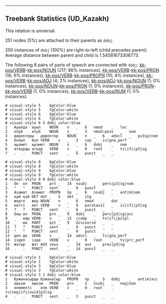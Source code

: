 

--------------------------------------------------------------------------------

## Treebank Statistics (UD_Kazakh)

This relation is universal.

251 nodes (5%) are attached to their parents as `dobj`.

250 instances of `dobj` (100%) are right-to-left (child precedes parent).
Average distance between parent and child is 1.54581673306773.

The following 8 pairs of parts of speech are connected with `dobj`: [kk-pos/VERB]()-[kk-pos/NOUN]() (217; 86% instances), [kk-pos/VERB]()-[kk-pos/PRON]() (16; 6% instances), [kk-pos/VERB]()-[kk-pos/PROPN]() (10; 4% instances), [kk-pos/VERB]()-[kk-pos/ADJ]() (4; 2% instances), [kk-pos/ADJ]()-[kk-pos/NOUN]() (1; 0% instances), [kk-pos/NOUN]()-[kk-pos/PRON]() (1; 0% instances), [kk-pos/PRON]()-[kk-pos/VERB]() (1; 0% instances), [kk-pos/VERB]()-[kk-pos/NUM]() (1; 0% instances).


~~~ conllu
# visual-style 5	bgColor:blue
# visual-style 5	fgColor:white
# visual-style 6	bgColor:blue
# visual-style 6	fgColor:white
# visual-style 6 5 dobj	color:blue
1	Ауылда	ауыл	NOUN	n	_	6	nmod	_	loc
2	клуб	клуб	NOUN	n	_	3	nmod:poss	_	nom
3	директоры	директор	NOUN	n	_	6	advcl	_	px3sp|nom
4	болып	бол	VERB	v	_	3	cop	_	iv|gna_perf
5	қызмет	қызмет	NOUN	n	_	6	dobj	_	nom
6	атқарды	атқар	VERB	v	_	0	root	_	tv|ifi|p3|sg
7	.	.	PUNCT	sent	_	6	punct	_	_

~~~


~~~ conllu
# visual-style 8	bgColor:blue
# visual-style 8	fgColor:white
# visual-style 9	bgColor:blue
# visual-style 9	fgColor:white
# visual-style 9 8 dobj	color:blue
1	Ол	ол	PRON	prn	_	14	nsubj	_	pers|p3|sg|nom
2	"	"	PUNCT	sent	_	9	punct	_	_
3	Азамат	Азамат	PROPN	np	_	6	nsubj	_	ant|m|nom
4	қай	қай	DET	det	_	5	det	_	itg
5	жерге	жер	NOUN	n	_	6	nmod	_	dat
6	кетті	кет	VERB	v	_	9	parataxis	_	iv|ifi|p3|sg
7	?	?	PUNCT	sent	_	6	punct	_	_
8	Оны	ол	PRON	prn	_	9	dobj	_	pers|p3|sg|acc
9	_	көр	VERB	v	_	13	ccomp	_	tv|ifi|p2|pl
10	_	ма	PART	qst	_	9	discourse	_	_
11	?	?	PUNCT	sent	_	9	punct	_	_
12	"	"	PUNCT	sent	_	9	punct	_	_
13	деп	де	VERB	v	_	14	advcl	_	tv|gna_perf
14	іздеп	ізде	VERB	v	_	0	root	_	tv|prc_perf
15	жатыр	жат	AUX	vaux	_	14	aux	_	pres|p3|sg
16	.	.	PUNCT	sent	_	14	punct	_	_

~~~


~~~ conllu
# visual-style 1	bgColor:blue
# visual-style 1	fgColor:white
# visual-style 3	bgColor:blue
# visual-style 3	fgColor:white
# visual-style 3 1 dobj	color:blue
1	Қожанасырды	Қожанасыр	PROPN	np	_	3	dobj	_	ant|m|acc
2	ешкім	ешкім	PRON	prn	_	3	nsubj	_	neg|nom
3	елемепті	еле	VERB	v	_	0	root	_	tv|neg|ifi|evid|p3|sg
4	.	.	PUNCT	sent	_	3	punct	_	_

~~~


